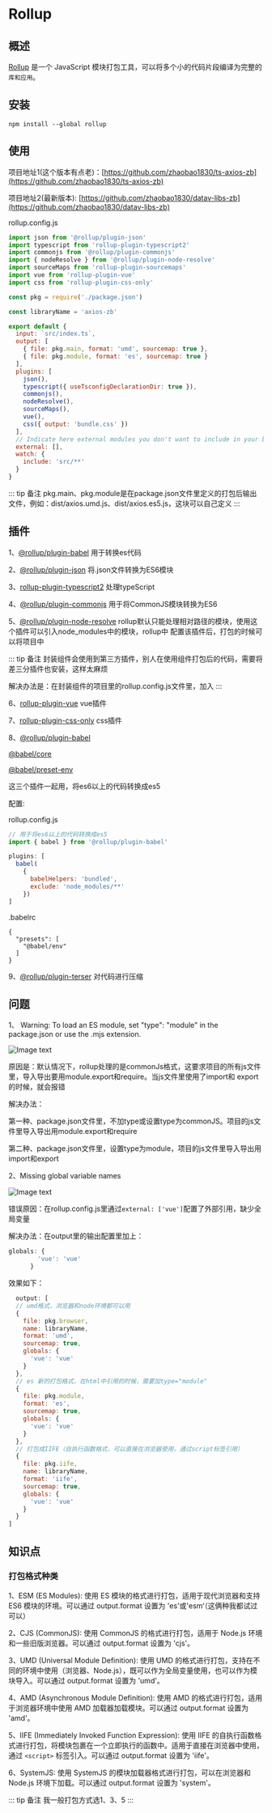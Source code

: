 # Rollup

## 概述

[Rollup](https://www.rollupjs.com/) 是一个 JavaScript 模块打包工具，可以将多个小的代码片段编译为完整的`库和应用`。

## 安装

```npm
npm install --global rollup
```

## 使用

项目地址1(这个版本有点老)：[https://github.com/zhaobao1830/ts-axios-zb](https://github.com/zhaobao1830/ts-axios-zb)

项目地址2(最新版本): [https://github.com/zhaobao1830/datav-libs-zb](https://github.com/zhaobao1830/datav-libs-zb)

rollup.config.js

```js
import json from '@rollup/plugin-json'
import typescript from 'rollup-plugin-typescript2'
import commonjs from '@rollup/plugin-commonjs'
import { nodeResolve } from '@rollup/plugin-node-resolve'
import sourceMaps from 'rollup-plugin-sourcemaps'
import vue from 'rollup-plugin-vue'
import css from 'rollup-plugin-css-only'

const pkg = require('./package.json')

const libraryName = 'axios-zb'

export default {
  input: `src/index.ts`,
  output: [
    { file: pkg.main, format: 'umd', sourcemap: true },
    { file: pkg.module, format: 'es', sourcemap: true }
  ],
  plugins: [
    json(),
    typescript({ useTsconfigDeclarationDir: true }),
    commonjs(),
    nodeResolve(),
    sourceMaps(),
    vue(),
    css({ output: 'bundle.css' })
  ],
  // Indicate here external modules you don't want to include in your bundle (i.e.: 'lodash')
  external: [],
  watch: {
    include: 'src/**'
  }
}

```

::: tip 备注
pkg.main、pkg.module是在package.json文件里定义的打包后输出文件，例如：dist/axios.umd.js、dist/axios.es5.js，这块可以自己定义
:::

## 插件

1、[@rollup/plugin-babel](https://www.npmjs.com/package/@rollup/plugin-babel) 用于转换es代码

2、[@rollup/plugin-json](https://www.npmjs.com/package/@rollup/plugin-json) 将.json文件转换为ES6模块

3、[rollup-plugin-typescript2](https://www.npmjs.com/package/rollup-plugin-typescript2) 处理typeScript

4、[@rollup/plugin-commonjs](https://www.npmjs.com/package/@rollup/plugin-commonjs) 用于将CommonJS模块转换为ES6

5、[@rollup/plugin-node-resolve](https://www.npmjs.com/package/@rollup/plugin-node-resolve) rollup默认只能处理相对路径的模块，使用这个插件可以引入node_modules中的模块，rollup中
配置该插件后，打包的时候可以将项目中

::: tip 备注
封装组件会使用到第三方插件，别人在使用组件打包后的代码，需要将差三分插件也安装，这样太麻烦

解决办法是：在封装组件的项目里的rollup.config.js文件里，加入
:::

6、[rollup-plugin-vue](https://www.npmjs.com/package/rollup-plugin-vue) vue插件

7、[rollup-plugin-css-only](https://www.npmjs.com/package/rollup-plugin-css-only) css插件

8、[@rollup/plugin-babel](https://www.npmjs.com/package/@rollup/plugin-babel)

[@babel/core](https://www.npmjs.com/package/@babel/core)

[@babel/preset-env](https://www.npmjs.com/package/@babel/preset-env)

这三个插件一起用，将es6以上的代码转换成es5

配置:

rollup.config.js

```js
// 用于将es6以上的代码转换成es5
import { babel } from '@rollup/plugin-babel'

plugins: [
  babel(
    {
      babelHelpers: 'bundled',
      exclude: 'node_modules/**'
    })
]
```

.babelrc

```
{
  "presets": [
    "@babel/env"
  ]
}

```

9、[@rollup/plugin-terser](https://www.npmjs.com/package/@rollup/plugin-terser) 对代码进行压缩

## 问题

1、 Warning: To load an ES module, set "type": "module" in the package.json or use the .mjs extension.

![Image text](../.vuepress/public/vueKnowledge/07/01.png)

原因是：默认情况下，rollup处理的是commonJs格式，这要求项目的所有js文件里，导入导出要用module.export和require。当js文件里使用了import和
export的时候，就会报错

解决办法：

第一种、package.json文件里，不加type或设置type为commonJS。项目的js文件里导入导出用module.export和require

第二种、package.json文件里，设置type为module，项目的js文件里导入导出用import和export

2、Missing global variable names

![Image text](../.vuepress/public/vueKnowledge/07/02.png)

错误原因：在rollup.config.js里通过`external: ['vue']`配置了外部引用，缺少全局变量

解决办法：在output里的输出配置里加上：

```js
globals: {
        'vue': 'vue'
      }
```

效果如下：

```js
  output: [
  // umd格式，浏览器和node环境都可以用
  {
    file: pkg.browser,
    name: libraryName,
    format: 'umd',
    sourcemap: true,
    globals: {
      'vue': 'vue'
    }
  },
  // es 新的打包格式，在html中引用的时候，需要加type="module"
  {
    file: pkg.module,
    format: 'es',
    sourcemap: true,
    globals: {
      'vue': 'vue'
    }
  },
  // 打包成IIFE（自执行函数格式，可以直接在浏览器使用，通过script标签引用）
  {
    file: pkg.iife,
    name: libraryName,
    format: 'iife',
    sourcemap: true,
    globals: {
      'vue': 'vue'
    }
  }
]
```

## 知识点

### 打包格式种类

1、ESM (ES Modules): 使用 ES 模块的格式进行打包，适用于现代浏览器和支持 ES6 模块的环境。可以通过 output.format 设置为 'es'或'esm‘（这俩种我都试过可以）

2、CJS (CommonJS): 使用 CommonJS 的格式进行打包，适用于 Node.js 环境和一些旧版浏览器。可以通过 output.format 设置为 'cjs'。

3、UMD (Universal Module Definition): 使用 UMD 的格式进行打包，支持在不同的环境中使用（浏览器、Node.js），既可以作为全局变量使用，也可以作为模块导入。可以通过 output.format 设置为 'umd'。

4、AMD (Asynchronous Module Definition): 使用 AMD 的格式进行打包，适用于浏览器环境中使用 AMD 加载器加载模块。可以通过 output.format 设置为 'amd'。

5、IIFE (Immediately Invoked Function Expression): 使用 IIFE 的自执行函数格式进行打包，将模块包裹在一个立即执行的函数中。适用于直接在浏览器中使用，通过 `<script>` 标签引入。可以通过 output.format 设置为 'iife'。

6、SystemJS: 使用 SystemJS 的模块加载器格式进行打包，可以在浏览器和 Node.js 环境下加载。可以通过 output.format 设置为 'system'。

::: tip 备注
我一般打包方式选1、3、5
:::
